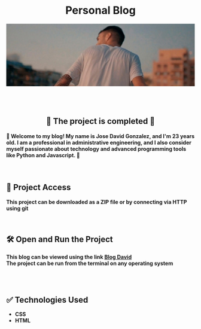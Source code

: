 <h1 align="center"> Personal Blog </h1>

<p align="center">
  <img src="./src/assets/fondo.png" alt="Custom background image"/>
</p>

<br>
<br>

<h2 align="center">🏁 The project is completed 🏁 </h2>

<h4> 🔨 Welcome to my blog! My name is Jose David Gonzalez, and I'm 23 years old. I am a professional in administrative engineering, and I also consider myself passionate about technology and advanced programming tools like Python and Javascript. 🔨 </h4>

<br>

## 📁 Project Access

**This project can be downloaded as a ZIP file or by connecting via HTTP using git**

<br>

## 🛠️ Open and Run the Project

**This blog can be viewed using the link [Blog David](https://jdavidgonzalez.netlify.app/)** <br>
**The project can be run from the terminal on any operating system**

<br>
<br>

## ✅ Technologies Used

- **CSS**<br>
- **HTML**<br>
<br>
